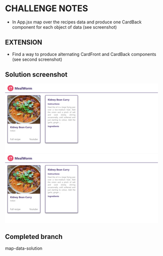 # CHALLENGE NOTES

- In App.jsx map over the recipes data and produce one CardBack component for each object of data (see screenshot)

## EXTENSION

- Find a way to produce alternating CardFront and CardBack components (see second screenshot)

## Solution screenshot

![solution](./src/assets/solution.png)
![solution](./src/assets/solution.png)

## Completed branch

map-data-solution
